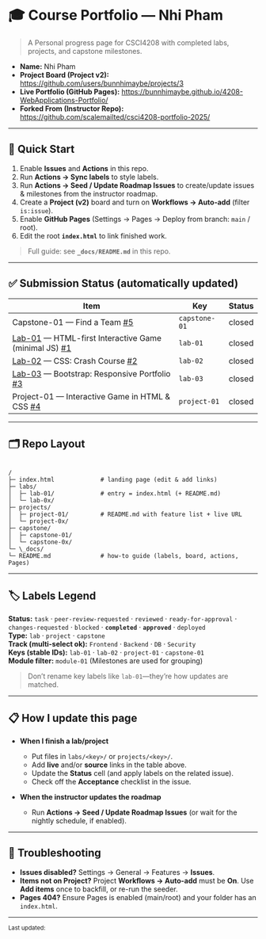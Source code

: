 # 🎓 Course Portfolio — Nhi Pham

> A Personal progress page for CSCI4208 with completed labs, projects, and capstone milestones.

- **Name:** Nhi Pham
- **Project Board (Project v2):** <https://github.com/users/bunnhimaybe/projects/3>
- **Live Portfolio (GitHub Pages):** <https://bunnhimaybe.github.io/4208-WebApplications-Portfolio/>
- **Forked From (Instructor Repo):** <https://github.com/scalemailted/csci4208-portfolio-2025/>

---

## 🚀 Quick Start

1. Enable **Issues** and **Actions** in this repo.
2. Run **Actions → Sync labels** to style labels.
3. Run **Actions → Seed / Update Roadmap Issues** to create/update issues & milestones from the instructor roadmap.
4. Create a **Project (v2)** board and turn on **Workflows → Auto-add** (filter `is:issue`).
5. Enable **GitHub Pages** (Settings → Pages → Deploy from branch: `main` / root).
6. Edit the root **`index.html`** to link finished work.

> Full guide: see **`_docs/README.md`** in this repo.

---

## ✅ Submission Status (automatically updated)

<!-- STATUS:START -->
| Item | Key | Status |
|---|---|---|
| Capstone-01 — Find a Team [#5](https://github.com/bunnhimaybe/4208-WebApplications-Portfolio/issues/5) | `capstone-01` | closed |
| [Lab-01](https://github.com/bunnhimaybe/4208-WebApplications-Portfolio/labs/lab-01/index.html) — HTML-first Interactive Game (minimal JS) [#1](https://github.com/bunnhimaybe/4208-WebApplications-Portfolio/issues/1) | `lab-01` | closed |
| [Lab-02](https://github.com/bunnhimaybe/4208-WebApplications-Portfolio/labs/lab-02/index.html) — CSS: Crash Course [#2](https://github.com/bunnhimaybe/4208-WebApplications-Portfolio/issues/2) | `lab-02` | closed |
| [Lab-03](https://github.com/bunnhimaybe/4208-WebApplications-Portfolio/labs/lab-03/index.html) — Bootstrap: Responsive Portfolio [#3](https://github.com/bunnhimaybe/4208-WebApplications-Portfolio/issues/3) | `lab-03` | closed |
| Project-01 — Interactive Game in HTML & CSS [#4](https://github.com/bunnhimaybe/4208-WebApplications-Portfolio/issues/4/index.html) | `project-01` | closed |
<!-- STATUS:END -->


---

## 🗂️ Repo Layout

```

/
├─ index.html             # landing page (edit & add links)
├─ labs/
│  ├─ lab-01/             # entry = index.html (+ README.md)
│  └─ lab-0x/
├─ projects/
│  ├─ project-01/         # README.md with feature list + live URL
│  └─ project-0x/
├─ capstone/
│  ├─ capstone-01/
│  └─ capstone-0x/
└─ \_docs/
└─ README.md              # how-to guide (labels, board, actions, Pages)

```

---

## 🏷️ Labels Legend

**Status:** `task` · `peer-review-requested` · `reviewed` · `ready-for-approval` · `changes-requested` · `blocked` · **`completed`** · **`approved`** · `deployed`  
**Type:** `lab` · `project` · `capstone`  
**Track (multi-select ok):** `Frontend` · `Backend` · `DB` · `Security`  
**Keys (stable IDs):** `lab-01` · `lab-02` · `project-01` · `capstone-01`  
**Module filter:** `module-01` (Milestones are used for grouping)

> Don’t rename key labels like `lab-01`—they’re how updates are matched.

---

## 📋 How I update this page

- **When I finish a lab/project**
  - Put files in `labs/<key>/` or `projects/<key>/`.
  - Add **live** and/or **source** links in the table above.
  - Update the **Status** cell (and apply labels on the related issue).
  - Check off the **Acceptance** checklist in the issue.

- **When the instructor updates the roadmap**
  - Run **Actions → Seed / Update Roadmap Issues** (or wait for the nightly schedule, if enabled).

---

## 🔧 Troubleshooting

- **Issues disabled?** Settings → General → Features → **Issues**.  
- **Items not on Project?** Project **Workflows → Auto-add** must be **On**. Use **Add items** once to backfill, or re-run the seeder.  
- **Pages 404?** Ensure Pages is enabled (main/root) and your folder has an `index.html`.

---

<sub>Last updated: <!-- yyyy-mm-dd --> </sub>


